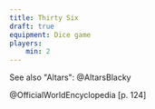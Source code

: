 ```yaml
---
title: Thirty Six
draft: true
equipment: Dice game
players:
    min: 2
---
```



See also "Altars": @AltarsBlacky

@OfficialWorldEncyclopedia [p. 124]
